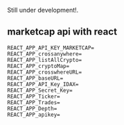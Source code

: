 Still under development!.

## marketcap api with react
```
REACT_APP_API_KEY_MARKETCAP=
REACT_APP_crossanywhere=
REACT_APP_listAllCrypto=
REACT_APP_cryptoMap=
REACT_APP_crosswhereURL=
REACT_APP_baseURL=
REACT_APP_API_Key_IDAX=
REACT_APP_Secret_Key=
REACT_APP_Ticker=
REACT_APP_Trades=
REACT_APP_Depth=
REACT_APP_apikey=
```
